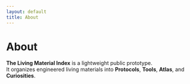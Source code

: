 ```yaml
---
layout: default
title: About
---
```

# About

**The Living Material Index** is a lightweight public prototype.  
It organizes engineered living materials into **Protocols**, **Tools**, **Atlas**, and **Curiosities**.
